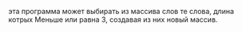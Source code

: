 эта программа может выбирать из массива слов те слова, длина котрых Меньше или равна 3, создавая из них новый массив.